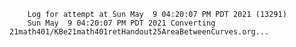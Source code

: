         Log for attempt at Sun May  9 04:20:07 PM PDT 2021 (13291)
        Sun May  9 04:20:07 PM PDT 2021 Converting 21math401/KBe21math401retHandout25AreaBetweenCurves.org...
